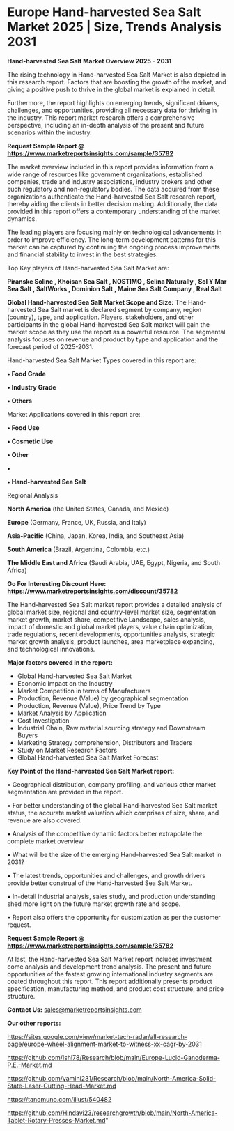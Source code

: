 # Europe Hand-harvested Sea Salt Market 2025 | Size, Trends Analysis 2031

<Strong> Hand-harvested Sea Salt Market Overview 2025 - 2031</strong>

The rising technology in Hand-harvested Sea Salt Market is also depicted in this research report. Factors that are boosting the growth of the market, and giving a positive push to thrive in the global market is explained in detail.

Furthermore, the report highlights on emerging trends, significant drivers, challenges, and opportunities, providing all necessary data for thriving in the industry. This report market research offers a comprehensive perspective, including an in-depth analysis of the present and future scenarios within the industry.

<strong>Request Sample Report @ <a href=https://www.marketreportsinsights.com/sample/35782>https://www.marketreportsinsights.com/sample/35782</a></strong>

The market overview included in this report provides information from a wide range of resources like government organizations, established companies, trade and industry associations, industry brokers and other such regulatory and non-regulatory bodies. The data acquired from these organizations authenticate the Hand-harvested Sea Salt research report, thereby aiding the clients in better decision making. Additionally, the data provided in this report offers a contemporary understanding of the market dynamics.

The leading players are focusing mainly on technological advancements in order to improve efficiency. The long-term development patterns for this market can be captured by continuing the ongoing process improvements and financial stability to invest in the best strategies.

Top Key players of Hand-harvested Sea Salt Market are:

<strong>Piranske Soline , Khoisan Sea Salt , NOSTIMO , Selina Naturally , Sol Y Mar Sea Salt , SaltWorks , Dominion Salt , Maine Sea Salt Company , Real Salt </strong>

<strong><b>Global Hand-harvested Sea Salt Market Scope and Size:</b></strong>
The Hand-harvested Sea Salt market is declared segment by company, region (country), type, and application. Players, stakeholders, and other participants in the global Hand-harvested Sea Salt market will gain the market scope as they use the report as a powerful resource. The segmental analysis focuses on revenue and product by type and application and the forecast period of 2025-2031.

Hand-harvested Sea Salt Market Types covered in this report are:

<strong>•  Food Grade 

•  Industry Grade 

•  Others</strong>

Market Applications covered in this report are:

<strong>•  Food Use 

•  Cosmetic Use 

•  Other 

•  

•  Hand-harvested Sea Salt</strong> 

Regional Analysis

<strong>North America</strong> (the United States, Canada, and Mexico)

<strong>Europe</strong> (Germany, France, UK, Russia, and Italy)

<strong>Asia-Pacific</strong> (China, Japan, Korea, India, and Southeast Asia)

<strong>South America</strong> (Brazil, Argentina, Colombia, etc.)

<strong>The Middle East and Africa</strong> (Saudi Arabia, UAE, Egypt, Nigeria, and South Africa)

<strong>Go For Interesting Discount Here: <a href=https://www.marketreportsinsights.com/discount/35782>https://www.marketreportsinsights.com/discount/35782</a></strong>

The Hand-harvested Sea Salt market report provides a detailed analysis of global market size, regional and country-level market size, segmentation market growth, market share, competitive Landscape, sales analysis, impact of domestic and global market players, value chain optimization, trade regulations, recent developments, opportunities analysis, strategic market growth analysis, product launches, area marketplace expanding, and technological innovations.

<strong><b>Major factors covered in the report:</b></strong>
<ul>
  <li>Global Hand-harvested Sea Salt Market </li>
  <li>Economic Impact on the Industry</li>
  <li>Market Competition in terms of Manufacturers</li>
  <li>Production, Revenue (Value) by geographical segmentation</li>
  <li>Production, Revenue (Value), Price Trend by Type</li>
  <li>Market Analysis by Application</li>
  <li>Cost Investigation</li>
  <li>Industrial Chain, Raw material sourcing strategy and Downstream Buyers</li>
  <li>Marketing Strategy comprehension, Distributors and Traders</li>
  <li>Study on Market Research Factors</li>
  <li>Global Hand-harvested Sea Salt Market Forecast</li>
</ul>

<strong><b>Key Point of the Hand-harvested Sea Salt Market report:</b></strong>

• Geographical distribution, company profiling, and various other market segmentation are provided in the report.

• For better understanding of the global Hand-harvested Sea Salt market status, the accurate market valuation which comprises of size, share, and revenue are also covered.

• Analysis of the competitive dynamic factors better extrapolate the complete market overview

• What will be the size of the emerging Hand-harvested Sea Salt market in 2031?

• The latest trends, opportunities and challenges, and growth drivers provide better construal of the Hand-harvested Sea Salt Market.

• In-detail industrial analysis, sales study, and production understanding shed more light on the future market growth rate and scope.

• Report also offers the opportunity for customization as per the customer request.

<strong>Request Sample Report @ <a href=https://www.marketreportsinsights.com/sample/35782>https://www.marketreportsinsights.com/sample/35782</a></strong>

At last, the Hand-harvested Sea Salt Market report includes investment come analysis and development trend analysis. The present and future opportunities of the fastest growing international industry segments are coated throughout this report. This report additionally presents product specification, manufacturing method, and product cost structure, and price structure.

<strong>Contact Us:</strong>
sales@marketreportsinsights.com

<strong>Our other reports:</strong>

<a href=https://sites.google.com/view/market-tech-radar/all-research-page/europe-wheel-alignment-market-to-witness-xx-cagr-by-2031>https://sites.google.com/view/market-tech-radar/all-research-page/europe-wheel-alignment-market-to-witness-xx-cagr-by-2031</a>

<a href=https://github.com/Ishi78/Research/blob/main/Europe-Lucid-Ganoderma-P.E.-Market.md>https://github.com/Ishi78/Research/blob/main/Europe-Lucid-Ganoderma-P.E.-Market.md</a>

<a href=https://github.com/yamini231/Research/blob/main/North-America-Solid-State-Laser-Cutting-Head-Market.md>https://github.com/yamini231/Research/blob/main/North-America-Solid-State-Laser-Cutting-Head-Market.md</a>

<a href=https://tanomuno.com/illust/540482>https://tanomuno.com/illust/540482</a>

<a href=https://github.com/Hindavi23/researchgrowth/blob/main/North-America-Tablet-Rotary-Presses-Market.md>https://github.com/Hindavi23/researchgrowth/blob/main/North-America-Tablet-Rotary-Presses-Market.md</a>"
